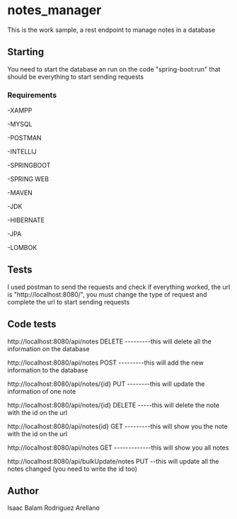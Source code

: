 # notes_manager

This is the work sample, a rest endpoint to manage notes in a database

## Starting

You need to start the database an run on the code "spring-boot:run" that should be everything to start sending requests

### Requirements

-XAMPP

-MYSQL

-POSTMAN

-INTELLIJ

-SPRINGBOOT

-SPRING WEB

-MAVEN

-JDK

-HIBERNATE

-JPA

-LOMBOK

## Tests

I used postman to send the requests and check if everything worked, the url is "http://localhost:8080/", you must change the type of request and complete the url to start sending requests

## Code tests

http://localhost:8080/api/notes DELETE  ---------this will delete all the information on the database

http://localhost:8080/api/notes POST    ---------this will add the new information to the database

http://localhost:8080/api/notes/{id} PUT --------this will update the information of one note

http://localhost:8080/api/notes/{id} DELETE -----this will delete the note with the id on the url

http://localhost:8080/api/notes{id} GET ---------this will show you the note with the id on the url

http://localhost:8080/api/notes GET -------------this will show you all notes

http://localhost:8080/api/bulkUpdate/notes PUT --this will update all the notes changed (you need to write the id too)

## Author

Isaac Balam Rodriguez Arellano
